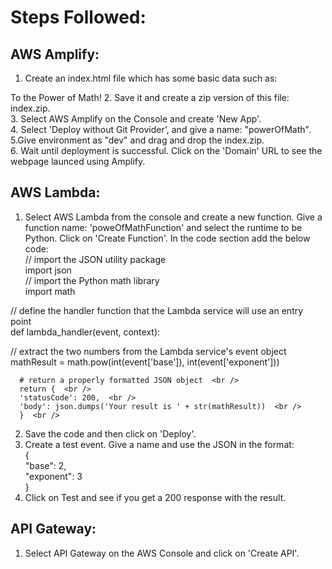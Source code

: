 # Steps Followed:

## AWS Amplify:
1. Create an index.html file which has some basic data such as: <br />
  <!DOCTYPE html> 
  <html> 
  <head>  
      <meta charset="UTF-8">  
      <title>To the Power of Math!</title>  
  </head> 
  
  <body> 
      To the Power of Math!  
  </body>  
  </html> 
2. Save it and create a zip version of this file: index.zip.  <br />
3. Select AWS Amplify on the Console and create 'New App'.  <br />
4. Select 'Deploy without Git Provider', and give a name: "powerOfMath".  <br />
5.Give environment as "dev" and drag and drop the index.zip.  <br />
6. Wait until deployment is successful. Click on the 'Domain' URL to see the webpage launced using Amplify.  <br />

## AWS Lambda:
1. Select AWS Lambda from the console and create a new function. Give a function name: 'poweOfMathFunction' and select the runtime to be Python. Click on 'Create Function'. In the code section add the below code:  <br />
  // import the JSON utility package  <br />
  import json  <br />
  // import the Python math library  <br />
  import math  <br />
  
  // define the handler function that the Lambda service will use an entry point  <br />
  def lambda_handler(event, context):  <br />
  
  // extract the two numbers from the Lambda service's event object  <br />
      mathResult = math.pow(int(event['base']), int(event['exponent']))  <br />
  
      # return a properly formatted JSON object  <br />
      return {  <br />
      'statusCode': 200,  <br />
      'body': json.dumps('Your result is ' + str(mathResult))  <br />
      }  <br />
2. Save the code and then click on 'Deploy'.  <br />
3. Create a test event. Give a name and use the JSON in the format:  <br />
   {  <br />
   "base": 2,  <br />
   "exponent": 3  <br />
   }  <br />
4. Click on Test and see if you get a 200 response with the result.  <br />

 ## API Gateway:  <br />
 1. Select API Gateway on the AWS Console and click on 'Create API'.  <br />

